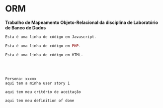 # ORM

**Trabalho de Mapeamento Objeto-Relacional da disciplina de Laboratório de Banco de Dados**



~~~javascript
Esta é uma linha de código em Javascript.
~~~

~~~php
Esta é uma linha de código em PHP.
~~~

~~~html
Esta é uma linha de código em HTML.
~~~


</br></br>

~~~User Story 1
Persona: xxxxx
aqui tem a minha user story 1
~~~

~~~CA
aqui tem meu critério de aceitação
~~~

~~~DoD
aqui tem meu definition of done
~~~

</br>

